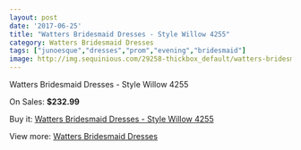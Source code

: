 ```yaml
---
layout: post
date: '2017-06-25'
title: "Watters Bridesmaid Dresses - Style Willow 4255"
category: Watters Bridesmaid Dresses
tags: ["junoesque","dresses","prom","evening","bridesmaid"]
image: http://img.sequinious.com/29258-thickbox_default/watters-bridesmaid-dresses-style-willow-4255.jpg
---
```

Watters Bridesmaid Dresses - Style Willow 4255

On Sales: **$232.99**
<a href="https://www.sequinious.com/watters-bridesmaid-dresses/5227-watters-bridesmaid-dresses-style-willow-4255.html"><amp-img layout="responsive" width="600" height="600" src="//img.sequinious.com/29258-thickbox_default/watters-bridesmaid-dresses-style-willow-4255.jpg" alt="Watters Bridesmaid Dresses - Style Willow 4255 0" /></a>
<a href="https://www.sequinious.com/watters-bridesmaid-dresses/5227-watters-bridesmaid-dresses-style-willow-4255.html"><amp-img layout="responsive" width="600" height="600" src="//img.sequinious.com/29259-thickbox_default/watters-bridesmaid-dresses-style-willow-4255.jpg" alt="Watters Bridesmaid Dresses - Style Willow 4255 1" /></a>

Buy it: [Watters Bridesmaid Dresses - Style Willow 4255](https://www.sequinious.com/watters-bridesmaid-dresses/5227-watters-bridesmaid-dresses-style-willow-4255.html "Watters Bridesmaid Dresses - Style Willow 4255")

View more: [Watters Bridesmaid Dresses](https://www.sequinious.com/46-watters-bridesmaid-dresses "Watters Bridesmaid Dresses")